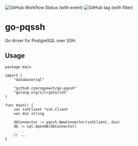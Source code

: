 ![GitHub Workflow Status (with event)](https://img.shields.io/github/actions/workflow/status/ngyewch/go-pqssh/build.yml)
![GitHub tag (with filter)](https://img.shields.io/github/v/tag/ngyewch/go-pqssh)

# go-pqssh

Go driver for PostgreSQL over SSH.

## Usage

```
package main

import (
	"database/sql"

	"github.com/ngyewch/go-pqssh"
	"golang.org/x/crypto/ssh"
)

func main() {
	var sshClient *ssh.Client
	var dsn string

	dbConnector := pqssh.NewConnector(sshClient, dsn)
	db := sql.OpenDB(dbConnector)

	// ...
}
```